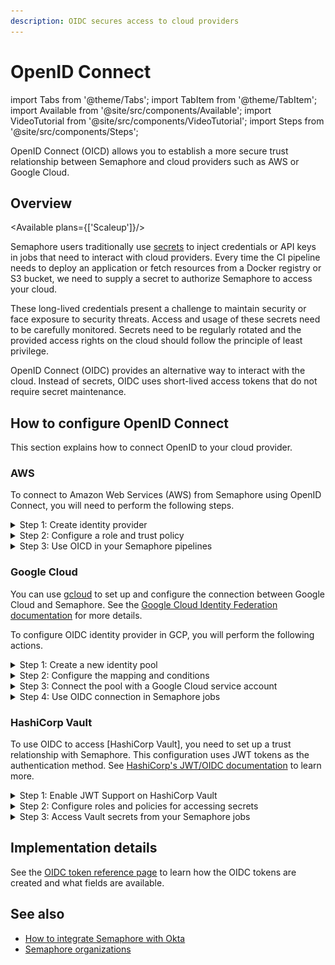 ```yaml
---
description: OIDC secures access to cloud providers
---
```


# OpenID Connect

import Tabs from '@theme/Tabs';
import TabItem from '@theme/TabItem';
import Available from '@site/src/components/Available';
import VideoTutorial from '@site/src/components/VideoTutorial';
import Steps from '@site/src/components/Steps';

OpenID Connect (OICD) allows you to establish a more secure trust relationship between Semaphore and cloud providers such as AWS or Google Cloud.

## Overview

<Available plans={['Scaleup']}/>

Semaphore users traditionally use [secrets](./secrets) to inject credentials or API keys in jobs that need to interact with cloud providers. Every time the CI pipeline needs to deploy an application or fetch resources from a Docker registry or S3 bucket, we need to supply a secret to authorize Semaphore to access your cloud.

These long-lived credentials present a challenge to maintain security or face exposure to security threats. Access and usage of these secrets need to be carefully monitored. Secrets need to be regularly rotated and the provided access rights on the cloud should follow the principle of least privilege.

OpenID Connect (OIDC) provides an alternative way to interact with the cloud. Instead of secrets, OIDC uses short-lived access tokens that do not require secret maintenance.

## How to configure OpenID Connect

This section explains how to connect OpenID to your cloud provider.

### AWS

To connect to Amazon Web Services (AWS) from Semaphore using OpenID Connect, you will need to perform the following steps.

<details>
<summary>Step 1: Create identity provider</summary>
<div>


<Steps>

1. Log in to the [AWS IAM Console](https://console.aws.amazon.com/iam/)
2. Under **Access management**, select **Identity providers**
3. Press **Add provider**
4. Select **OpenID connect**
5. In **Provider URL** and **Audience** type your [organization URL](./organizations#general-settings), e.g. `https://my-org.semaphoreci.com`
6. Press **Add provider**
   
    ![Creating an OIDC Identity Provider](./img/aws-identity-provider.jpg)

</Steps>

</div>
</details>

<details>
<summary>Step 2: Configure a role and trust policy</summary>
<div>


<Steps>

1. Log in to the [AWS IAM Console](https://console.aws.amazon.com/iam/)
2. Under **Access management**, select **Roles**
3. Press **Create role**
4. Select **Web identity**
5. Under **Identity provider** and **Audience**, select the provider you created in Step 1
6. Press **Next**
7. Choose the permissions you want this role to have. This typically involves selecting a policy that allows access to the AWS resources your pipelines need. For example, if your pipelines need access to S3, you might choose the `AmazonS3FullAccess` policy.
8. Press **Next**
9. Type the **Role name** and an optional description
10. Press **Create role**

    ![Adding an OIDC role](./img/add-oidc-role.jpg)

</Steps>

Next, edit the trust policy as follows:


<Steps>

1. Select the newly created Role by name. You may need to use the search box to locate it
2. Select the **Trust relationships** tab
3. Press **Edit trust policy**
4. Edit the `Condition` section (see below for details)
5. Press **Update policy**

</Steps>

The trust policy uses JSON to configure what projects and branches can access the resources assigned to this role. 
    
- Use `StringEquals` to define specific projects and branches 
- Use `StringLike` to match projects and branches using a pattern
- You can combine `StringEquals` and `StringLike` in the same `Condition`

The following example shows how to grant permissions to:

- organization:`my-org` 
- project id: `936a5312-a3b8-4921-8b3f-2cec8baac574`
- repository: `web`
- branch: `main`

```json title="Assigning trust relationship by the exact name"
"Condition": {
    "StringEquals": {
        "my-org.semaphoreci.com:aud": "https://my-org.semaphoreci.com",
        "my-org.semaphoreci.com:sub": "org:my-org:project:936a5312-a3b8-4921-8b3f-2cec8baac574:repo:web:ref_type:branch:ref:refs/heads/main"
 }
}
```

The next example shows how to grant permissions to:

- organization `my-org` 
- project id `936a5312-a3b8-4921-8b3f-2cec8baac574`
- repository `web`
- all branches

```json title="Assigning trust relationship by pattern match"
"Condition": {
    "StringLike": {
        "<org-url>.semaphoreci.com:sub":
        "org:<org-url>:project:936a5312-a3b8-4921-8b3f-2cec8baac574:repo:web:ref_type:branch:ref:refs/heads/*",
 },
}
```

</div>
</details>

<details>
<summary>Step 3: Use OICD in your Semaphore pipelines</summary>
<div>

You can now use OICD to access your AWS resources from any of your pipelines.  

In order authenticate with AWS add these commands to the Semaphore [job](./jobs) that needs access.

```shell "Job commands to authenticate"
export ROLE_ARN="YOUR_AWS_ROLE_NAME"
export SESSION_NAME="semaphore-job-${SEMAPHORE_JOB_ID}"
export CREDENTIALS=$(aws sts assume-role-with-web-identity --role-arn $ROLE_ARN --role-session-name $SESSION_NAME --web-identity-token $SEMAPHORE_OIDC_TOKEN)
export AWS_ACCESS_KEY_ID=$(echo $CREDENTIALS | jq -r '.Credentials.AccessKeyId')
export AWS_SESSION_TOKEN=$(echo $CREDENTIALS | jq -r '.Credentials.SessionToken')
export AWS_SECRET_ACCESS_KEY=$(echo $CREDENTIALS | jq -r '.Credentials.SecretAccessKey')
```

:::note

Replace `YOUR_AWS_ROLE_NAME` with the Role you created in Step 2

:::

</div>
</details>

### Google Cloud

You can use [gcloud](https://cloud.google.com/sdk/gcloud) to set up and configure the connection between Google Cloud and Semaphore. See the [Google Cloud Identity Federation documentation](https://cloud.google.com/iam/docs/configuring-workload-identity-federation#oidc_1) for more details.

To configure OIDC identity provider in GCP, you will perform the following actions.

<details>
<summary>Step 1: Create a new identity pool</summary>
<div>


<Steps>

1. Define a `POOL_ID` name. This unique name served to identify a Google Cloud IAM pool. For example: `semaphoreci-com-identity-pool`
2. Store the pool in an environment variable, e.g `semaphoreci-com-identity-pool`

    ```shell title="Define a name for the identity pool"
    export POOL_ID="<unique-pool-name>" 
    ```

3. Create the identify pool

    ```shell title="Create identity pool"
    gcloud iam workload-identity-pools create $POOL_ID \
    --location="global" \
    --description="Semaphore OIDC Pool" \
    --display-name=$POOL_ID
    ```

</Steps>

</div>
</details>


<details>
<summary>Step 2: Configure the mapping and conditions</summary>
<div>

Next, we need to map fields from the Semaphore OIDC provider to Google Cloud attributes and set conditions where Semaphore can access the identity pool. See [attribute mapping](https://cloud.google.com/iam/docs/configuring-workload-identity-federation#mappings-and-conditions) and [condition mapping](https://cloud.google.com/iam/docs/configuring-workload-identity-federation#mappings-and-conditions) to learn more.


<Steps>

1. Define `PROVIDER_ID` with a unique name for the OIDC provider, for example: `semaphoreci-com`. The variable `ISSUER_URI` should contain your [organization URL](./organizations#general-settings), e.g. `https://my-org.semaphoreci.com`

    ```shell title="Define PROVIDER_ID and ISSUER_URI"
    export PROVIDER_ID="<unique-provider-name>"
    export ISSUER_URI="https://my-org.semaphoreci.com"
    ```

2. Use the following template to grant Google Cloud access to the identity pool created in Step 1. 

 Replace:
    - `<REPOSITORY>` with your repository name, e.g. `web`
    - `<BRANCH>` with the branch that can access the cloud resources, e.g. `refs/heads/main`
    - `<PROJECT_NAME>` with your project name on Semaphore

    ```shell title="Grant access to the identity pool"
    gcloud iam workload-identity-pools providers create-oidc $PROVIDER_ID \
    --location="global" \
    --workload-identity-pool=$POOL_ID \
    --issuer-uri="$ISSUER_URI" \
    --allowed-audiences="$ISSUER_URI" \
    --attribute-mapping="google.subject="semaphore::<REPOSITORY>::<BRANCH>" \
    --attribute-condition="'semaphore::<PROJECT_NAME>::<BRANCH>' == google.subject"
    ```

</Steps>

</div>
</details>


<details>
<summary>Step 3: Connect the pool with a Google Cloud service account</summary>
<div>

Connecting to the pool allows Semaphore to impersonate your Google Cloud service account. To create the connection follow these steps:


<Steps>

1. Define environment variables:
    - `<REPOSITORY>` is the repository name, e.g. `web`
    - `<BRANCH>` is the branch, e.g. `refs/heads/main`

    ```shell
    export SUBJECT="semaphore::<REPOSITORY>::<BRANCH"
    export PROJECT_NUMBER=$(gcloud projects describe $(gcloud config get-value core/project) --format=value\(projectNumber\))
    export MEMBER_ID="principal://iam.googleapis.com/projects/$PROJECT_NUMBER/locations/global/workloadIdentityPools/$POOL_ID/subject/$SUBJECT"
    ```

2. Bind the workload identity user to the service account

    ```shell
    # ID of the service account who you want to impersonate in the pipelines
    export SERVICE_ACCOUNT_EMAIL="myemail@example.com" 

    gcloud iam service-accounts add-iam-policy-binding $SERVICE_ACCOUNT_EMAIL \
        --role=roles/iam.workloadIdentityUser \
     --member="MEMBER_ID"
    ```

</Steps>

See [Granting external identities impersonation permissions](https://cloud.google.com/iam/docs/using-workload-identity-federation#impersonate) to learn more about service accounts.
</div>
</details>

<details>
<summary> Step 4: Use OIDC connection in Semaphore jobs</summary>
<div>

Add the following commands to the Semaphore [job](./jobs) that needs to access your Google Cloud resources

```shell title="Using OIDC in a Semaphore job"
export POOL_ID="<YOUR_POOL_ID>"
export PROVIDER_ID="<YOUR_PROVIDER_ID_NAME>"
export PROJECT_ID="<YOUR_GOOGLE_CLOUD_PROJECT_ID>" 
export SERVICE_ACCOUNT_EMAIL="<YOUR_SERVICE_ACCOUNT_EMAIL>" 
export POOL_URI="projects/$PROJECT_ID/locations/global/workloadIdentityPools/$POOL_ID/providers/$PROVIDER_ID"
echo $SEMAPHORE_OIDC_TOKEN > /tmp/oidc_token
gcloud iam workload-identity-pools create-cred-config $POOL_URI --service-account="$SERVICE_ACCOUNT_EMAIL" --service-account-token-lifetime-seconds=600 --output-file=/home/semaphore/creds.json --credential-source-file=/tmp/oidc_token --credential-source-type="text"
export GOOGLE_APPLICATION_CREDENTIALS=/home/semaphore/creds.json
gcloud auth login --cred-file=/home/semaphore/creds.json
gcloud projects list
```

</div>
</details>

### HashiCorp Vault

To use OIDC to access [HashiCorp Vault], you need to set up a trust relationship with Semaphore. This configuration uses JWT tokens as the authentication method. See [HashiCorp's JWT/OIDC documentation](https://developer.hashicorp.com/vault/docs/auth/jwt) to learn more.


<details>
<summary>Step 1: Enable JWT Support on HashiCorp Vault</summary>
<div>

The first step is to enable JWT authentication support on the Vault:

<Steps>

1. Execute the following command to enable JWT on your vault

    ```shell
    vault auth enable jwt
    ```
    
2. Define a variable with your [organization URL](./organizations#general-settings), e.g. `https://my-org.semaphoreci.com`

    ```shell
    export PROVIDER_URL="https://my-org.semaphoreci.com"
    ```

3. Enable JWT for your Semaphore organization

    ```shell
    vault write auth/jwt/config bound_issuer="$PROVIDER_URL" oidc_discovery_url="$PROVIDER_URL"
    ```

</Steps>

</div>
</details>
<details>
<summary>Step 2: Configure roles and policies for accessing secrets</summary>
<div>
Configure a policy that grants access to specific paths that will be accessed by your Semaphore pipelines. For more details, read Vault's Policies documentation.


<Steps>

1. Create a policy granting access to paths in your Vault. See [Vault policies](https://developer.hashicorp.com/vault/docs/concepts/policies) to learn more about this feature

    ```shell title="Setting read-only permissions to secret/data/production folder"
    vault policy write example-policy - <<EOF
    path "secret/data/production/*" {
    capabilities = [ "read" ]
    }
    EOF
    ```

2. Create a role to access the Vault resources
    - Replace `<REPOSITORY>` with your repository
    - Replace `<BRANCH>` with the branch that can access the Vault

    ```shell title="Creating a role"
    vault write auth/jwt/role/example-role -<<EOF
    {
    "role_type": "jwt",
    "user_claim": "actor",
    "bound_claims": {
     "repo": "<REPOSITORY>",
     "branch": "<BRANCH>"
    },
    "policies": ["example-policy"],
    "ttl": "5m"
    }
    EOF
    ```

</Steps>

</div>
</details>

<details>
<summary>Step 3: Access Vault secrets from your Semaphore jobs</summary>
<div>

To access the Vault from a Semaphore [job](./jobs), add the following commands at the beginning:

```shell
export VAULT_TOKEN=$(vault write -field=token auth/jwt/login role=example-role jwt=$SEMAPHORE_OIDC_TOKEN)
vault kv get -field=value secret/data/production/my-secret
```
</div>
</details>

## Implementation details

See the [OIDC token reference page](../reference/openid) to learn how the OIDC tokens are created and what fields are available.

## See also

- [How to integrate Semaphore with Okta](./okta)
- [Semaphore organizations](./organizations)

